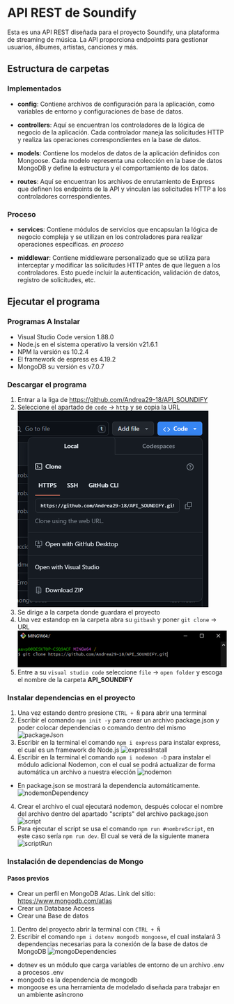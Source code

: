 
# API REST de Soundify

Esta es una API REST diseñada para el proyecto Soundify, una plataforma de streaming de música. La API proporciona endpoints para gestionar usuarios, álbumes, artistas, canciones y más.
## Estructura de carpetas

### Implementados

- **config**: Contiene archivos de configuración para la aplicación, como variables de entorno y configuraciones de base de datos.
  
- **controllers**: Aquí se encuentran los controladores de la lógica de negocio de la aplicación. Cada controlador maneja las solicitudes HTTP y realiza las operaciones correspondientes en la base de datos.

- **models**: Contiene los modelos de datos de la aplicación definidos con Mongoose. Cada modelo representa una colección en la base de datos MongoDB y define la estructura y el comportamiento de los datos.

- **routes**: Aquí se encuentran los archivos de enrutamiento de Express que definen los endpoints de la API y vinculan las solicitudes HTTP a los controladores correspondientes.

### Proceso

- **services**: Contiene módulos de servicios que encapsulan la lógica de negocio compleja y se utilizan en los controladores para realizar operaciones específicas. _en proceso_

- **middlewar**: Contiene middleware personalizado que se utiliza para interceptar y modificar las solicitudes HTTP antes de que lleguen a los controladores. Esto puede incluir la autenticación, validación de datos, registro de solicitudes, etc.


## Ejecutar el programa

### Programas A Instalar
- Visual Studio Code version 1.88.0
- Node.js en el sistema operativo la versión v21.6.1
- NPM la versión es 10.2.4
- El framework de espress es 4.19.2
- MongoDB su versión es v7.0.7

### Descargar el programa
1) Entrar a la liga de https://github.com/Andrea29-18/API_SOUNDIFY
2) Seleccione el apartado de `code` -> `http` y se copia la URL
![CODE](/images/code.png)
3) Se dirige a la carpeta donde guardara el proyecto
4) Una vez estandop en la carpeta abra su `gitbash` y poner `git clone` -> URL
![git bash](/images/gitbash.png)
5) Entre a su `visual studio code` seleccione `file` -> `open folder` y escoga el nombre de la carpeta **API_SOUNDIFY**

### Instalar dependencias en el proyecto
1) Una vez estando dentro presione `CTRL + Ñ` para abrir una terminal
2) Escribir el comando `npm init -y` para crear un archivo package.json y poder colocar dependencias o comando dentro del mismo
![packageJson](/images/packageJson.png)
2) Escribir en la terminal el comando `npm i express` para instalar express, el cual es un framework de Node.js
![expressInstall](/images/expressInstall.png)
3) Escribir en la terminal el comando `npm i nodemon -D` para instalar el módulo adicional Nodemon, con el cual se podrá actualizar de forma automática un archivo a nuestra elección
![nodemon](/images/nodemon.png)
- En package.json se mostrará la dependencia automáticamente.
![nodemonDependency](/images/nodemonDependency.png)
4) Crear el archivo el cual ejecutará nodemon, después colocar el nombre del archivo dentro del apartado "scripts" del archivo package.json
![script](/images/script.png)
5) Para ejecutar el script se usa el comando `npm run #nombreScript`, en este caso sería `npm run dev`. El cual se verá de la siguiente manera
![scriptRun](/images/scriptRun.png)

### Instalación de dependencias de Mongo
#### Pasos previos
- Crear un perfil en MongoDB Atlas. Link del sitio: https://www.mongodb.com/atlas
- Crear un Database Access
- Crear una Base de datos

1) Dentro del proyecto abrir la terminal con `CTRL + Ñ`
2) Escribir el comando `npm i dotenv mongodb mongoose`, el cual instalará 3 dependencias necesarias para  la conexión de la base de datos de MongoDB
![mongoDependencies](/images/mongoDependencies.png)
- dotnev es un módulo que carga variables de entorno de un archivo .env a procesos .env
- mongodb es la dependencia de mongodb
- mongoose es una herramienta de modelado diseñada para trabajar en un ambiente asíncrono
